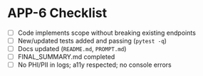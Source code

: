 # APP-6 Checklist

- [ ] Code implements scope without breaking existing endpoints
- [ ] New/updated tests added and passing (`pytest -q`)
- [ ] Docs updated (`README.md`, `PROMPT.md`)
- [ ] FINAL_SUMMARY.md completed
- [ ] No PHI/PII in logs; a11y respected; no console errors
